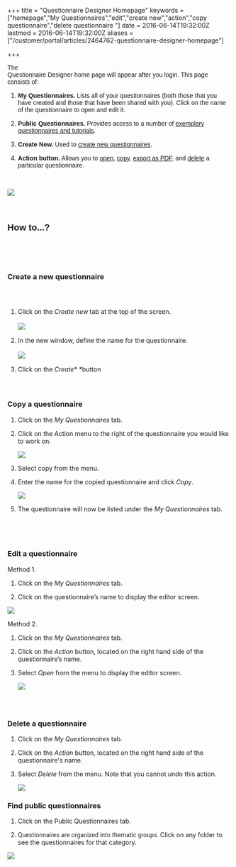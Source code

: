 +++
title = "Questionnaire Designer Homepage"
keywords = ["homepage","My Questionnaires","edit","create new","action","copy questionnaire","delete questionnaire "]
date = 2016-06-14T19:32:00Z
lastmod = 2016-06-14T19:32:00Z
aliases = ["/customer/portal/articles/2464762-questionnaire-designer-homepage"]

+++

<span style="font-family:arial,helvetica,sans-serif;"><span
id="docs-internal-guid-01c4c8de-7a41-4c55-d234-b08c574c2287"><span
style="vertical-align: baseline; white-space: pre-wrap; background-color: transparent;">The
Questionnaire Designer home page will appear after you login. This page
consists of: </span></span></span>

1.  <span style="font-family:arial,helvetica,sans-serif;">​**My
    Questionnaires.** Lists all of your questionnaires (both those that
    you have created and those that have been shared with you). Click on
    the name of the questionnaire to open and edit it.</span>

2.  <span style="font-family: arial, helvetica, sans-serif;">**Public
    Questionnaires.** Provides access to a number of [exemplary
    questionnaires and tutorials](#public). </span>

3.  <span style="font-family:arial,helvetica,sans-serif;">**Create
    New.** Used to [create new questionnaires](#create). </span>

4.  <span style="font-family:arial,helvetica,sans-serif;">**Action
    button.** Allows you to [open](#edit), [copy](#copy), [export as
    PDF](http://support.mysurvey.solutions/customer/en/portal/articles/2473898-pdf-export-?b_id=12728),
    and [delete](#delete) a particular questionnaire. </span>

 

![](images/711133.png)

 

<span style="font-size:20px;"><span style="font-family:arial,helvetica,sans-serif;">How to...?  </span></span>
--------------------------------------------------------------------------------------------------------------

 

 

### <span id="create"></span>Create a new questionnaire

###  

1.  <span style="line-height: 20.8px;">Click on the </span>*Create
    new*<span style="line-height: 20.8px;"> tab at the top of the
    screen.   
      
    ![](images/711135.png)</span>

2.  <span style="line-height: 20.8px;">In the new window, define the
    name for the questionnaire.</span>  
      
    ![](images/711136.png)

3.  <span style="line-height: 20.8px;">Click on the
    *Create*</span>* *<span style="line-height: 20.8px;">button</span>

<span style="line-height: 20.8px;">​</span>

### <span id="copy"></span>Copy a questionnaire 

1.  Click on the *My Questionnaires* tab.

2.  Click on the Action menu to the right of the questionnaire you would
    like to work on.

      
    ![](images/711137.png)

3.  Select copy from the menu.

4.  Enter the name for the copied questionnaire and click *Copy*.   
      
    ![](images/711138.png)

5.  The questionnaire will now be listed under the *My Questionnaires*
    tab.            

###  

### <span id="edit"></span>Edit a questionnaire 

  
Method 1. 

1.  Click on the *My Questionnaires* tab.

2.  Click on the questionnaire’s name to display the editor screen. 

  
  
![](images/711139.png)  
  
Method 2. 

1.  Click on the *My Questionnaires* tab.

2.  Click on the *Action* button, located on the right hand side of the
    questionnaire’s name.

3.  ​​Select *Open* from the menu to display the editor screen.   
      
    ![](images/711140.png)

###  

### <span id="delete"></span>Delete a questionnaire 

1.  Click on the *My Questionnaires* tab.

2.  Click on the *Action* button, located on the right hand side of the
    questionnaire's name.

3.  ​Select *Delete* from the menu. Note that you cannot undo this
    action.   
      
    ![](images/711141.png)

### <span id="public"></span>Find public questionnaires  

1.  Click on the Public Questionnaires tab.

2.  <span
    style="color: rgb(42, 42, 42); font-family: Roboto; font-size: 14px; background-color: rgb(255, 255, 255);">Questionnaires
    are organized into thematic groups. </span>Click on any folder to
    see the questionnaires for that category. 

​![](images/852883.png)
